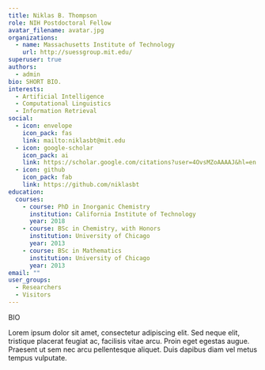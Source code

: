 ```yaml
---
title: Niklas B. Thompson
role: NIH Postdoctoral Fellow
avatar_filename: avatar.jpg
organizations:
  - name: Massachusetts Institute of Technology
    url: http://suessgroup.mit.edu/
superuser: true
authors:
  - admin
bio: SHORT BIO.
interests:
  - Artificial Intelligence
  - Computational Linguistics
  - Information Retrieval
social:
  - icon: envelope
    icon_pack: fas
    link: mailto:niklasbt@mit.edu
  - icon: google-scholar
    icon_pack: ai
    link: https://scholar.google.com/citations?user=4OvsMZoAAAAJ&hl=en
  - icon: github
    icon_pack: fab
    link: https://github.com/niklasbt
education:
  courses:
    - course: PhD in Inorganic Chemistry
      institution: California Institute of Technology
      year: 2018
    - course: BSc in Chemistry, with Honors
      institution: University of Chicago
      year: 2013
    - course: BSc in Mathematics
      institution: University of Chicago
      year: 2013
email: ""
user_groups:
  - Researchers
  - Visitors
---
```


BIO

Lorem ipsum dolor sit amet, consectetur adipiscing elit. Sed neque elit, tristique placerat feugiat ac, facilisis vitae arcu. Proin eget egestas augue. Praesent ut sem nec arcu pellentesque aliquet. Duis dapibus diam vel metus tempus vulputate.
